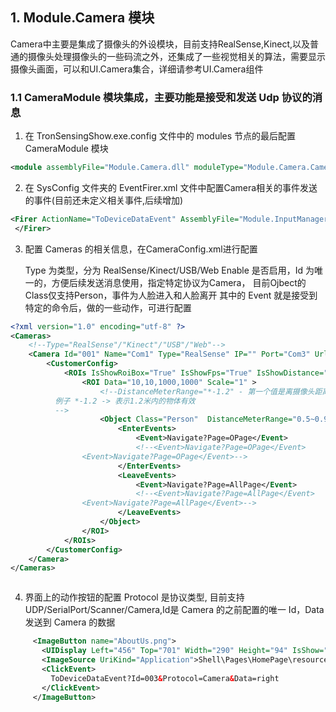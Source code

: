 
## 1. Module.Camera 模块

Camera中主要是集成了摄像头的外设模块，目前支持RealSense,Kinect,以及普通的摄像头处理摄像头的一些码流之外，还集成了一些视觉相关的算法，需要显示摄像头画面，可以和UI.Camera集合，详细请参考UI.Camera组件

### 1.1 CameraModule 模块集成，主要功能是接受和发送 Udp 协议的消息

1. 在 TronSensingShow.exe.config 文件中的 modules 节点的最后配置 CameraModule 模块

```xml
<module assemblyFile="Module.Camera.dll" moduleType="Module.Camera.CameraModule, Module.Camera, Version=1.0.0.0, Culture=neutral, PublicKeyToken=null" moduleName="Module.Camera" startupLoaded="true" />
```

2. 在 SysConfig 文件夹的 EventFirer.xml 文件中配置Camera相关的事件发送的事件(目前还未定义相关事件,后续增加)

```xml
<Firer ActionName="ToDeviceDataEvent" AssemblyFile="Module.InputManager.dll" TypeName="Module.InputManager.Event.Fires.ToDeviceDataEventFirer, Module.InputManager, Version=1.0.0.0, Culture=neutral, PublicKeyToken=null">
 </Firer>
```

3. 配置 Cameras 的相关信息，在CameraConfig.xml进行配置

   Type 为类型，分为 RealSense/Kinect/USB/Web
   Enable 是否启用，Id 为唯一的，方便后续发送消息使用，指定特定协议为Camera，
   目前Ojbect的Class仅支持Person，事件为人脸进入和人脸离开
   其中的 Event 就是接受到特定的命令后，做的一些动作，可进行配置

```xml
<?xml version="1.0" encoding="utf-8" ?>
<Cameras>
	<!--Type="RealSense"/"Kinect"/"USB"/"Web"-->
	<Camera Id="001" Name="Com1" Type="RealSense" IP="" Port="Com3" Url="" Vendor="Intel" Algorithms="Face" IsShowControl="True" IsEnable="True" DetectionSkipFrameCount="1">
		<CustomerConfig>
			<ROIs IsShowRoiBox="True" IsShowFps="True" IsShowDistance="True">
				<ROI Data="10,10,1000,1000" Scale="1" >
					<!--DistanceMeterRange="*-1.2" - 第一个值是离摄像头距离近的值，第二个是离摄像头远的值
          例子 *-1.2 -> 表示1.2米内的物体有效
          -->
					<Object Class="Person"  DistanceMeterRange="0.5~0.9" EmotionRange="-1~-1" AgeRange="-1~-1">
						<EnterEvents>
							<Event>Navigate?Page=OPage</Event>
							<!--<Event>Navigate?Page=OPage</Event>
                <Event>Navigate?Page=OPage</Event>-->
						</EnterEvents>
						<LeaveEvents>
							<Event>Navigate?Page=AllPage</Event>
							<!--<Event>Navigate?Page=AllPage</Event>
                <Event>Navigate?Page=AllPage</Event>-->
						</LeaveEvents>
					</Object>
				</ROI>
			</ROIs>
		</CustomerConfig>
	</Camera>
</Cameras>



```

4. 界面上的动作按钮的配置
   Protocol 是协议类型, 目前支持 UDP/SerialPort/Scanner/Camera,Id是 Camera 的之前配置的唯一 Id，Data 发送到 Camera 的数据

```xml
     <ImageButton name="AboutUs.png">
       <UIDisplay Left="456" Top="701" Width="290" Height="94" IsShow="True" ZIndex="2" UsePercent="False" />
       <ImageSource UriKind="Application">Shell\Pages\HomePage\resource\签到BUTTON.png</ImageSource>
       <ClickEvent>
         ToDeviceDataEvent?Id=003&Protocol=Camera&Data=right
       </ClickEvent>
     </ImageButton>
```
